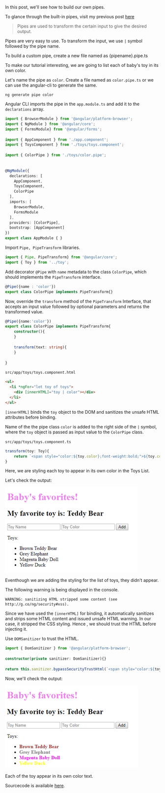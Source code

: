 In this post, we'll see how to build our own pipes.

To glance through the built-in pipes, visit my previous post [here](http://www.developer-mom.com/pipes/)

>Pipes are used to transform the certain input to give the desired output.

Pipes are very easy to use. 
To transform the input, we use `|` symbol followed by the pipe name.

To build a custom pipe, create a new file named as {pipename}.pipe.ts 

To make our tutorial interesting, we are going to list each of baby's toy in its own color.

Let's name the pipe as `color`. Create a file named as `color.pipe.ts` or we can use the angular-cli to generate the same.

```
ng generate pipe color
```
Angular CLI imports the pipe in the `app.module.ts` and add it to the `declarations` array.

```typescript
import { BrowserModule } from '@angular/platform-browser';
import { NgModule } from '@angular/core';
import { FormsModule} from '@angular/forms';

import { AppComponent } from './app.component';
import { ToysComponent } from './toys/toys.component';

import { ColorPipe } from './toys/color.pipe';


@NgModule({
  declarations: [
    AppComponent,
    ToysComponent,
    ColorPipe
  ],
  imports: [
    BrowserModule,
    FormsModule
  ],
  providers: [ColorPipe],
  bootstrap: [AppComponent]
})
export class AppModule { }
```

Import `Pipe, PipeTransform` libraries.
```typescript
import { Pipe, PipeTransform} from '@angular/core';
import { Toy } from '../toy';
``` 
Add  decorator `@Pipe` with `name` metadata to the class `ColorPipe`, which should implements the `PipeTransform` interface.

```typescript
@Pipe({name : 'color'})
export class ColorPipe implements PipeTransform{}
```

Now, override the `transform` method of the `PipeTransform` Interface, that accepts an input value followed by optional parameters and returns the transformed value.

```typescript
@Pipe({name:'color'})
export class ColorPipe implements PipeTransform{
    constructor(){      
    }
    
    transform(text: string){      
    }
    
}
```
`src/app/toys/toys.component.html` 
```html
<ul>
  <li *ngFor="let toy of toys">
    <div [innerHTML]="toy | color"></div> 
  </li> 
</ul>
```
`[innerHTML]` binds the `toy` object to the DOM and sanitizes the unsafe HTML attributes before binding.

Name of the the pipe class `color` is added to the right side of the `|` symbol, where the `toy` object is passed as input value to the `ColorPipe` class.

`src/app/toys/toys.component.ts`
```typescript
transform(toy: Toy){  
    return `<span style="color:${toy.color};font-weight:bold;">${toy.color}  ${toy.name}</span>`;
}
```

Here, we are styling each toy to appear in its own color in the Toys List.

Let's check the output:

![alt-text](https://github.com/DeepikaRajendran/dev-mom/raw/master/images/custom-pipe-0.png)

Eventhough we are adding the styling for the list of toys, they didn't appear.

The following warning is being displayed in the console.

```
WARNING: sanitizing HTML stripped some content (see http://g.co/ng/security#xss).
```
Since we have used the `[innerHTML]` for binding, it automatically sanitizes and strips some HTML content and issued unsafe HTML warning.
In our case, it stripped the CSS styling.
Hence , we should trust the HTML before injecting it.

Use `DOMSanitizer` to trust the HTML.
```typescript
import { DomSanitizer } from '@angular/platform-browser';

constructor(private sanitizer: DomSanitizer){}

return this.sanitizer.bypassSecurityTrustHtml(`<span style="color:${toy.color};font-weight:bold;">${toy.color}  ${toy.name}</span>`);
```

Now, we'll check the output:

![alt-text](https://github.com/DeepikaRajendran/dev-mom/raw/master/images/custom-pipe-1.png)

Each of the toy appear in its own color text.

Sourcecode is available [here](https://github.com/DeepikaRajendran/baby-app/tree/pipes-part-1).